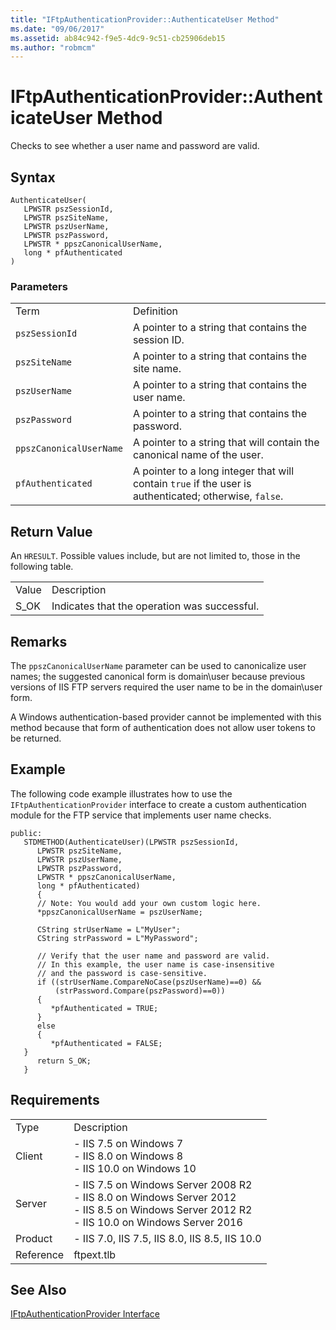 ```yaml
---
title: "IFtpAuthenticationProvider::AuthenticateUser Method"
ms.date: "09/06/2017"
ms.assetid: ab84c942-f9e5-4dc9-9c51-cb25906deb15
ms.author: "robmcm"
---
```

# IFtpAuthenticationProvider::AuthenticateUser Method
Checks to see whether a user name and password are valid.  
  
## Syntax  
  
```cpp#  
AuthenticateUser(  
   LPWSTR pszSessionId,  
   LPWSTR pszSiteName,  
   LPWSTR pszUserName,  
   LPWSTR pszPassword,  
   LPWSTR * ppszCanonicalUserName,  
   long * pfAuthenticated  
)  
```  
  
### Parameters  
  
|||  
|-|-|  
|Term|Definition|  
|`pszSessionId`|A pointer to a string that contains the session ID.|  
|`pszSiteName`|A pointer to a string that contains the site name.|  
|`pszUserName`|A pointer to a string that contains the user name.|  
|`pszPassword`|A pointer to a string that contains the password.|  
|`ppszCanonicalUserName`|A pointer to a string that will contain the canonical name of the user.|  
|`pfAuthenticated`|A pointer to a long integer that will contain `true` if the user is authenticated; otherwise, `false`.|  
  
## Return Value  
 An `HRESULT`. Possible values include, but are not limited to, those in the following table.  
  
|||  
|-|-|  
|Value|Description|  
|S_OK|Indicates that the operation was successful.|  
  
## Remarks  
 The `ppszCanonicalUserName` parameter can be used to canonicalize user names; the suggested canonical form is domain\user because previous versions of IIS FTP servers required the user name to be in the domain\user form.  
  
 A Windows authentication-based provider cannot be implemented with this method because that form of authentication does not allow user tokens to be returned.  
  
## Example  
 The following code example illustrates how to use the `IFtpAuthenticationProvider` interface to create a custom authentication module for the FTP service that implements user name checks.  
  
```  
public:  
   STDMETHOD(AuthenticateUser)(LPWSTR pszSessionId,  
      LPWSTR pszSiteName,  
      LPWSTR pszUserName,  
      LPWSTR pszPassword,  
      LPWSTR * ppszCanonicalUserName,  
      long * pfAuthenticated)  
      {  
      // Note: You would add your own custom logic here.  
      *ppszCanonicalUserName = pszUserName;  
  
      CString strUserName = L"MyUser";  
      CString strPassword = L"MyPassword";  
  
      // Verify that the user name and password are valid.  
      // In this example, the user name is case-insensitive  
      // and the password is case-sensitive.  
      if ((strUserName.CompareNoCase(pszUserName)==0) &&  
          (strPassword.Compare(pszPassword)==0))  
      {  
         *pfAuthenticated = TRUE;  
      }  
      else  
      {  
         *pfAuthenticated = FALSE;  
   }  
      return S_OK;  
   }  
```  
  
## Requirements  
  
|||  
|-|-|  
|Type|Description|  
|Client|-   IIS 7.5 on Windows 7<br />-   IIS 8.0 on Windows 8<br />-   IIS 10.0 on Windows 10|  
|Server|-   IIS 7.5 on Windows Server 2008 R2<br />-   IIS 8.0 on Windows Server 2012<br />-   IIS 8.5 on Windows Server 2012 R2<br />-   IIS 10.0 on Windows Server 2016|  
|Product|-   IIS 7.0, IIS 7.5, IIS 8.0, IIS 8.5, IIS 10.0|  
|Reference|ftpext.tlb|  
  
## See Also  
 [IFtpAuthenticationProvider Interface](../../ftp-extensibility-reference/native-code-api-reference/iftpauthenticationprovider-interface-native.md)